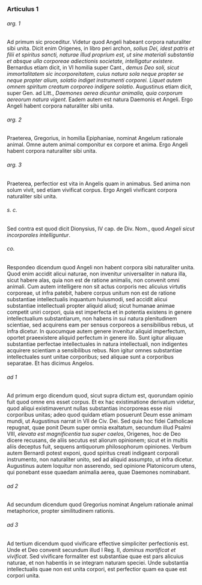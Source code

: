 ### Articulus 1

###### arg. 1
Ad primum sic proceditur. Videtur quod Angeli habeant corpora naturaliter sibi unita. Dicit enim Origenes, in libro peri archon, *solius Dei, idest patris et filii et spiritus sancti, naturae illud proprium est, ut sine materiali substantia et absque ulla corporeae adiectionis societate, intelligatur existere*. Bernardus etiam dicit, in VI homilia super Cant., *demus Deo soli, sicut immortalitatem sic incorporeitatem, cuius natura sola neque propter se neque propter alium, solatio indiget instrumenti corporei. Liquet autem omnem spiritum creatum corporeo indigere solatio*. Augustinus etiam dicit, super Gen. ad Litt., *Daemones aerea dicuntur animalia, quia corporum aereorum natura vigent*. Eadem autem est natura Daemonis et Angeli. Ergo Angeli habent corpora naturaliter sibi unita.

###### arg. 2
Praeterea, Gregorius, in homilia Epiphaniae, nominat Angelum rationale animal. Omne autem animal componitur ex corpore et anima. Ergo Angeli habent corpora naturaliter sibi unita.

###### arg. 3
Praeterea, perfectior est vita in Angelis quam in animabus. Sed anima non solum vivit, sed etiam vivificat corpus. Ergo Angeli vivificant corpora naturaliter sibi unita.

###### s. c.
Sed contra est quod dicit Dionysius, IV cap. de Div. Nom., quod *Angeli sicut incorporales intelliguntur*.

###### co.
Respondeo dicendum quod Angeli non habent corpora sibi naturaliter unita. Quod enim accidit alicui naturae, non invenitur universaliter in natura illa, sicut habere alas, quia non est de ratione animalis, non convenit omni animali. Cum autem intelligere non sit actus corporis nec alicuius virtutis corporeae, ut infra patebit, habere corpus unitum non est de ratione substantiae intellectualis inquantum huiusmodi, sed accidit alicui substantiae intellectuali propter aliquid aliud; sicut humanae animae competit uniri corpori, quia est imperfecta et in potentia existens in genere intellectualium substantiarum, non habens in sui natura plenitudinem scientiae, sed acquirens eam per sensus corporeos a sensibilibus rebus, ut infra dicetur. In quocumque autem genere invenitur aliquid imperfectum, oportet praeexistere aliquid perfectum in genere illo. Sunt igitur aliquae substantiae perfectae intellectuales in natura intellectuali, non indigentes acquirere scientiam a sensibilibus rebus. Non igitur omnes substantiae intellectuales sunt unitae corporibus; sed aliquae sunt a corporibus separatae. Et has dicimus Angelos.

###### ad 1
Ad primum ergo dicendum quod, sicut supra dictum est, quorundam opinio fuit quod omne ens esset corpus. Et ex hac existimatione derivatum videtur, quod aliqui existimaverunt nullas substantias incorporeas esse nisi corporibus unitas; adeo quod quidam etiam posuerunt Deum esse animam mundi, ut Augustinus narrat in VII de Civ. Dei. Sed quia hoc fidei Catholicae repugnat, quae ponit Deum super omnia exaltatum, secundum illud Psalmi VIII, *elevata est magnificentia tua super caelos*, Origenes, hoc de Deo dicere recusans, de aliis secutus est aliorum opinionem; sicut et in multis aliis deceptus fuit, sequens antiquorum philosophorum opiniones. Verbum autem Bernardi potest exponi, quod spiritus creati indigeant corporali instrumento, non naturaliter unito, sed ad aliquid assumpto, ut infra dicetur. Augustinus autem loquitur non asserendo, sed opinione Platonicorum utens, qui ponebant esse quaedam animalia aerea, quae Daemones nominabant.

###### ad 2
Ad secundum dicendum quod Gregorius nominat Angelum rationale animal metaphorice, propter similitudinem rationis.

###### ad 3
Ad tertium dicendum quod vivificare effective simpliciter perfectionis est. Unde et Deo convenit secundum illud I Reg. II, *dominus mortificat et vivificat*. Sed vivificare formaliter est substantiae quae est pars alicuius naturae, et non habentis in se integram naturam speciei. Unde substantia intellectualis quae non est unita corpori, est perfectior quam ea quae est corpori unita.

